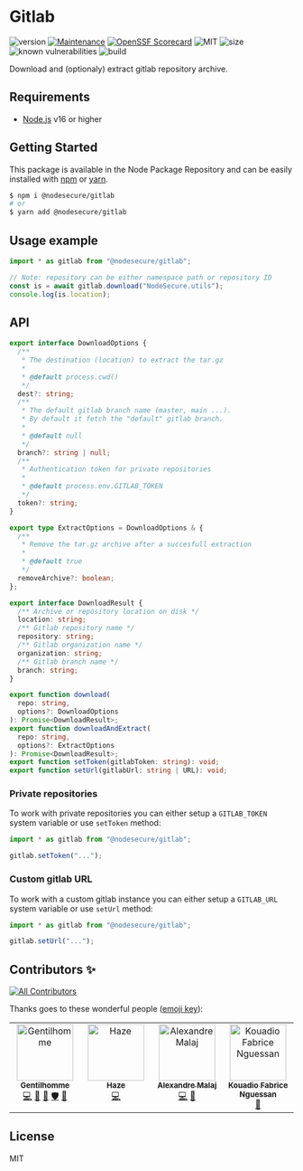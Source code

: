 # Gitlab

![version](https://img.shields.io/badge/dynamic/json.svg?style=for-the-badge&url=https://raw.githubusercontent.com/NodeSecure/gitlab/master/package.json&query=$.version&label=Version)
[![Maintenance](https://img.shields.io/badge/Maintained%3F-yes-green.svg?style=for-the-badge)](https://github.com/NodeSecure/gitlab/graphs/commit-activity)
[![OpenSSF
Scorecard](https://api.securityscorecards.dev/projects/github.com/NodeSecure/gitlab/badge?style=for-the-badge)](https://api.securityscorecards.dev/projects/github.com/NodeSecure/gitlab)
![MIT](https://img.shields.io/github/license/NodeSecure/gitlab.svg?style=for-the-badge)
![size](https://img.shields.io/github/repo-size/NodeSecure/gitlab?style=for-the-badge)
![known vulnerabilities](https://img.shields.io/snyk/vulnerabilities/github/NodeSecure/gitlab?style=for-the-badge)
![build](https://img.shields.io/github/actions/workflow/status/NodeSecure/gitlab/node.js.yml?style=for-the-badge)

Download and (optionaly) extract gitlab repository archive.

## Requirements

- [Node.js](https://nodejs.org/en/) v16 or higher

## Getting Started

This package is available in the Node Package Repository and can be easily installed with [npm](https://docs.npmjs.com/getting-started/what-is-npm) or [yarn](https://yarnpkg.com).

```bash
$ npm i @nodesecure/gitlab
# or
$ yarn add @nodesecure/gitlab
```

## Usage example

```js
import * as gitlab from "@nodesecure/gitlab";

// Note: repository can be either namespace path or repository ID
const is = await gitlab.download("NodeSecure.utils");
console.log(is.location);
```

## API

```ts
export interface DownloadOptions {
  /**
   * The destination (location) to extract the tar.gz
   *
   * @default process.cwd()
   */
  dest?: string;
  /**
   * The default gitlab branch name (master, main ...).
   * By default it fetch the "default" gitlab branch.
   *
   * @default null
   */
  branch?: string | null;
  /**
   * Authentication token for private repositories
   *
   * @default process.env.GITLAB_TOKEN
   */
  token?: string;
}

export type ExtractOptions = DownloadOptions & {
  /**
   * Remove the tar.gz archive after a succesfull extraction
   *
   * @default true
   */
  removeArchive?: boolean;
};

export interface DownloadResult {
  /** Archive or repository location on disk */
  location: string;
  /** Gitlab repository name */
  repository: string;
  /** Gitlab organization name */
  organization: string;
  /** Gitlab branch name */
  branch: string;
}

export function download(
  repo: string,
  options?: DownloadOptions
): Promise<DownloadResult>;
export function downloadAndExtract(
  repo: string,
  options?: ExtractOptions
): Promise<DownloadResult>;
export function setToken(gitlabToken: string): void;
export function setUrl(gitlabUrl: string | URL): void;
```

### Private repositories

To work with private repositories you can either setup a `GITLAB_TOKEN` system variable or use `setToken` method:

```js
import * as gitlab from "@nodesecure/gitlab";

gitlab.setToken("...");
```

### Custom gitlab URL

To work with a custom gitlab instance you can either setup a `GITLAB_URL` system variable or use `setUrl` method:

```js
import * as gitlab from "@nodesecure/gitlab";

gitlab.setUrl("...");
```

## Contributors ✨

<!-- ALL-CONTRIBUTORS-BADGE:START - Do not remove or modify this section -->
[![All Contributors](https://img.shields.io/badge/all_contributors-4-orange.svg?style=flat-square)](#contributors-)
<!-- ALL-CONTRIBUTORS-BADGE:END -->

Thanks goes to these wonderful people ([emoji key](https://allcontributors.org/docs/en/emoji-key)):

<!-- ALL-CONTRIBUTORS-LIST:START - Do not remove or modify this section -->
<!-- prettier-ignore-start -->
<!-- markdownlint-disable -->
<table>
  <tbody>
    <tr>
      <td align="center" valign="top" width="14.28%"><a href="https://www.linkedin.com/in/thomas-gentilhomme/"><img src="https://avatars.githubusercontent.com/u/4438263?v=4?s=100" width="100px;" alt="Gentilhomme"/><br /><sub><b>Gentilhomme</b></sub></a><br /><a href="https://github.com/NodeSecure/gitlab/commits?author=fraxken" title="Code">💻</a> <a href="https://github.com/NodeSecure/gitlab/commits?author=fraxken" title="Documentation">📖</a> <a href="https://github.com/NodeSecure/gitlab/pulls?q=is%3Apr+reviewed-by%3Afraxken" title="Reviewed Pull Requests">👀</a> <a href="#security-fraxken" title="Security">🛡️</a> <a href="https://github.com/NodeSecure/gitlab/issues?q=author%3Afraxken" title="Bug reports">🐛</a></td>
      <td align="center" valign="top" width="14.28%"><a href="https://mickaelcroquet.fr"><img src="https://avatars.githubusercontent.com/u/23740372?v=4?s=100" width="100px;" alt="Haze"/><br /><sub><b>Haze</b></sub></a><br /><a href="https://github.com/NodeSecure/gitlab/commits?author=CroquetMickael" title="Code">💻</a></td>
      <td align="center" valign="top" width="14.28%"><a href="https://github.com/AlexandreMalaj"><img src="https://avatars.githubusercontent.com/u/32218832?v=4?s=100" width="100px;" alt="Alexandre Malaj"/><br /><sub><b>Alexandre Malaj</b></sub></a><br /><a href="https://github.com/NodeSecure/gitlab/commits?author=AlexandreMalaj" title="Code">💻</a> <a href="https://github.com/NodeSecure/gitlab/commits?author=AlexandreMalaj" title="Documentation">📖</a></td>
      <td align="center" valign="top" width="14.28%"><a href="https://github.com/fabnguess"><img src="https://avatars.githubusercontent.com/u/72697416?v=4?s=100" width="100px;" alt="Kouadio Fabrice Nguessan"/><br /><sub><b>Kouadio Fabrice Nguessan</b></sub></a><br /><a href="#maintenance-fabnguess" title="Maintenance">🚧</a></td>
    </tr>
  </tbody>
</table>

<!-- markdownlint-restore -->
<!-- prettier-ignore-end -->

<!-- ALL-CONTRIBUTORS-LIST:END -->

## License

MIT
